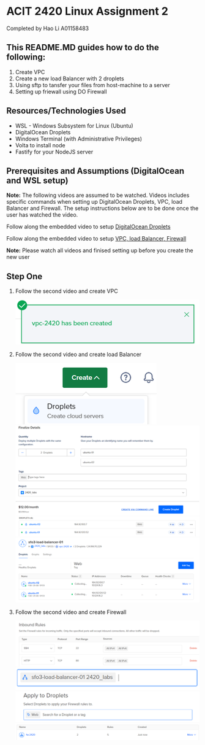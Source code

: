 # ACIT 2420 Linux Assignment 2

Completed by Hao Li A01158483

## This README.MD guides how to do the following:

1. Create VPC
2. Create a new load Balancer with 2 droplets
3. Using sftp to tansfer your files from host-machine to a server
4. Setting up friewall using DO Firewall

## Resources/Technologies Used

- WSL - Windows Subsystem for Linux (Ubuntu)
- DigitalOcean Droplets
- Windows Terminal (with Administrative Privileges)
- Volta to install node
- Fastify for your NodeJS server

## Prerequisites and Assumptions (DigitalOcean and WSL setup)

**Note:** The following videos are assumed to be watched. Videos includes specific commands when setting up DigitalOcean Droplets, VPC, load Balancer and Firewall. The setup instructions below are to be done once the user has watched the video.

Follow along the embedded video to setup [DigitalOcean Droplets](https://vimeo.com/758870226/f75da348fc?embedded=true&source=video_title&owner=17609105)

Follow along the embedded video to setup [VPC, load Balancer, Firewall](https://vimeo.com/775412708/4a219b37e7)

**Note:**
Please watch all videos and finised setting up before you create the new user

## Step One

1. Follow the second video and create VPC

   ![](images/VPC.png)

2. Follow the second video and create load Balancer

   ![](images/Create-droplets.png)
   ![](images/vpc-droplets.png)
   ![](images/vpc-done.png)
   ![](images/load-balancer.png)

3. Follow the second video and create Firewall

   ![](images/firewall1.png)
   ![](images/firewall2.png)
   ![](images/firewall3.png)
   ![](images/firewall4.png)

